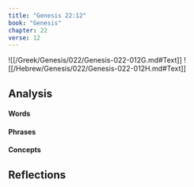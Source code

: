 ```yaml
---
title: "Genesis 22:12"
book: "Genesis"
chapter: 22
verse: 12
---
```

![[/Greek/Genesis/022/Genesis-022-012G.md#Text]]
![[/Hebrew/Genesis/022/Genesis-022-012H.md#Text]]

## Analysis

#### Words

#### Phrases

#### Concepts

## Reflections
